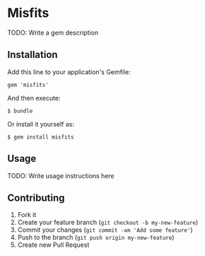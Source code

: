 # Misfits

TODO: Write a gem description

## Installation

Add this line to your application's Gemfile:

    gem 'misfits'

And then execute:

    $ bundle

Or install it yourself as:

    $ gem install misfits

## Usage

TODO: Write usage instructions here

## Contributing

1. Fork it
2. Create your feature branch (`git checkout -b my-new-feature`)
3. Commit your changes (`git commit -am 'Add some feature'`)
4. Push to the branch (`git push origin my-new-feature`)
5. Create new Pull Request
